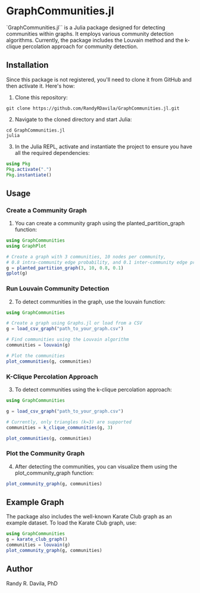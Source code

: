 # GraphCommunities.jl

`GraphCommunities.jl`` is a Julia package designed for detecting communities within graphs. It employs various community detection algorithms. Currently, the package includes the Louvain method and the k-clique percolation approach for community detection.

## Installation

Since this package is not registered, you'll need to clone it from GitHub and then activate it. Here's how:

1. Clone this repository:
```
git clone https://github.com/RandyRDavila/GraphCommunities.jl.git
```

2. Navigate to the cloned directory and start Julia:
```
cd GraphCommunities.jl
julia
```

3. In the Julia REPL, activate and instantiate the project to ensure you have all the required dependencies:
```julia
using Pkg
Pkg.activate(".")
Pkg.instantiate()
```

## Usage

### Create a Community Graph
1. You can create a community graph using the planted_partition_graph function:
```julia
using GraphCommunities
using GraphPlot

# Create a graph with 3 communities, 10 nodes per community,
# 0.8 intra-community edge probability, and 0.1 inter-community edge probability.
g = planted_partition_graph(3, 10, 0.8, 0.1)
gplot(g)
```

### Run Louvain Community Detection
2. To detect communities in the graph, use the louvain function:
```julia
using GraphCommunities

# Create a graph using Graphs.jl or load from a CSV
g = load_csv_graph("path_to_your_graph.csv")

# Find communities using the Louvain algorithm
communities = louvain(g)

# Plot the communities
plot_communities(g, communities)
```

### K-Clique Percolation Approach
3. To detect communities using the k-clique percolation approach:
```julia
using GraphCommunities

g = load_csv_graph("path_to_your_graph.csv")

# Currently, only triangles (k=3) are supported
communities = k_clique_communities(g, 3)

plot_communities(g, communities)
```

### Plot the Community Graph
4. After detecting the communities, you can visualize them using the plot_community_graph function:
```julia
plot_community_graph(g, communities)
```

## Example Graph

The package also includes the well-known Karate Club graph as an example dataset. To load the Karate Club graph, use:

```julia
using GraphCommunities
g = karate_club_graph()
communities = louvain(g)
plot_community_graph(g, communities)
```

## Author

Randy R. Davila, PhD